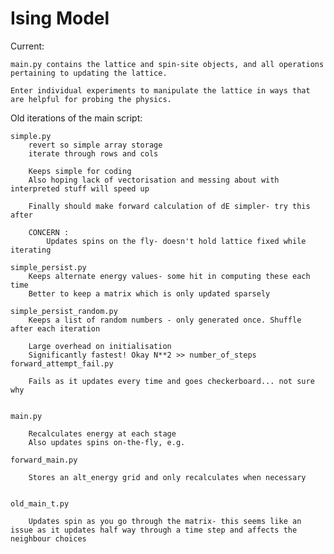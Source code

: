 # Ising Model

Current:

	main.py contains the lattice and spin-site objects, and all operations pertaining to updating the lattice.
	
	Enter individual experiments to manipulate the lattice in ways that are helpful for probing the physics.

Old iterations of the main script:

	simple.py
		revert so simple array storage
		iterate through rows and cols
	
		Keeps simple for coding
		Also hoping lack of vectorisation and messing about with interpreted stuff will speed up
	
		Finally should make forward calculation of dE simpler- try this after
	
		CONCERN : 
			Updates spins on the fly- doesn't hold lattice fixed while iterating

	simple_persist.py
		Keeps alternate energy values- some hit in computing these each time
		Better to keep a matrix which is only updated sparsely

	simple_persist_random.py
		Keeps a list of random numbers - only generated once. Shuffle after each iteration

		Large overhead on initialisation
		Significantly fastest! Okay N**2 >> number_of_steps
	forward_attempt_fail.py
		
		Fails as it updates every time and goes checkerboard... not sure why
	
	
	main.py
	
		Recalculates energy at each stage
		Also updates spins on-the-fly, e.g. 
	
	forward_main.py
		
		Stores an alt_energy grid and only recalculates when necessary
	
	
	old_main_t.py
		
		Updates spin as you go through the matrix- this seems like an issue as it updates half way through a time step and affects the neighbour choices
